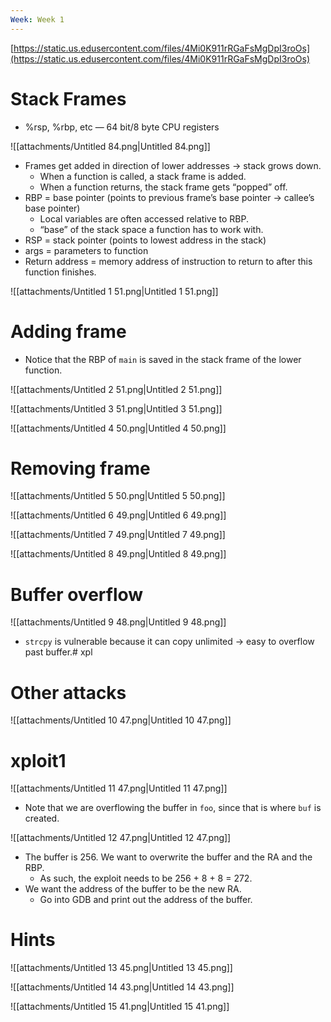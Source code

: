 ```yaml
---
Week: Week 1
---
```

[https://static.us.edusercontent.com/files/4Mi0K911rRGaFsMgDpI3roOs](https://static.us.edusercontent.com/files/4Mi0K911rRGaFsMgDpI3roOs)

# Stack Frames

- %rsp, %rbp, etc — 64 bit/8 byte CPU registers

![[attachments/Untitled 84.png|Untitled 84.png]]

- Frames get added in direction of lower addresses → stack grows down.
    - When a function is called, a stack frame is added.
    - When a function returns, the stack frame gets “popped” off.
- RBP = base pointer (points to previous frame’s base pointer → callee’s base pointer)
    - Local variables are often accessed relative to RBP.
    - “base” of the stack space a function has to work with.
- RSP = stack pointer (points to lowest address in the stack)
- args = parameters to function
- Return address = memory address of instruction to return to after this function finishes.

![[attachments/Untitled 1 51.png|Untitled 1 51.png]]

# Adding frame

- Notice that the RBP of `main` is saved in the stack frame of the lower function.

![[attachments/Untitled 2 51.png|Untitled 2 51.png]]

![[attachments/Untitled 3 51.png|Untitled 3 51.png]]

![[attachments/Untitled 4 50.png|Untitled 4 50.png]]

# Removing frame

![[attachments/Untitled 5 50.png|Untitled 5 50.png]]

![[attachments/Untitled 6 49.png|Untitled 6 49.png]]

![[attachments/Untitled 7 49.png|Untitled 7 49.png]]

![[attachments/Untitled 8 49.png|Untitled 8 49.png]]

# Buffer overflow

![[attachments/Untitled 9 48.png|Untitled 9 48.png]]

- `strcpy` is vulnerable because it can copy unlimited → easy to overflow past buffer.# xpl

# Other attacks

![[attachments/Untitled 10 47.png|Untitled 10 47.png]]

# xploit1

![[attachments/Untitled 11 47.png|Untitled 11 47.png]]

- Note that we are overflowing the buffer in `foo`, since that is where `buf` is created.

![[attachments/Untitled 12 47.png|Untitled 12 47.png]]

- The buffer is 256. We want to overwrite the buffer and the RA and the RBP.
    - As such, the exploit needs to be 256 + 8 + 8 = 272.
- We want the address of the buffer to be the new RA.
    - Go into GDB and print out the address of the buffer.

# Hints

![[attachments/Untitled 13 45.png|Untitled 13 45.png]]

![[attachments/Untitled 14 43.png|Untitled 14 43.png]]

![[attachments/Untitled 15 41.png|Untitled 15 41.png]]